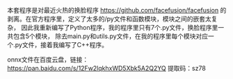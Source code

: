 本套程序是对最近火热的换脸程序 https://github.com/facefusion/facefusion 
的剥离。在官方程序里，定义了太多的/py文件和函数模块，模块之间的嵌套太复杂，
因此我重新编写了Python程序，我的程序里只有7个.py文件，换脸程序里一共包含5个模块，
除去main.py和utils.py文件，在我的程序里每个模块对应一个.py文件，接着我编写了C++程序。

onnx文件在百度云盘，链接：https://pan.baidu.com/s/12Fw2lqkhxWD5Xbk5A2Q2YQ 
提取码：sz78
